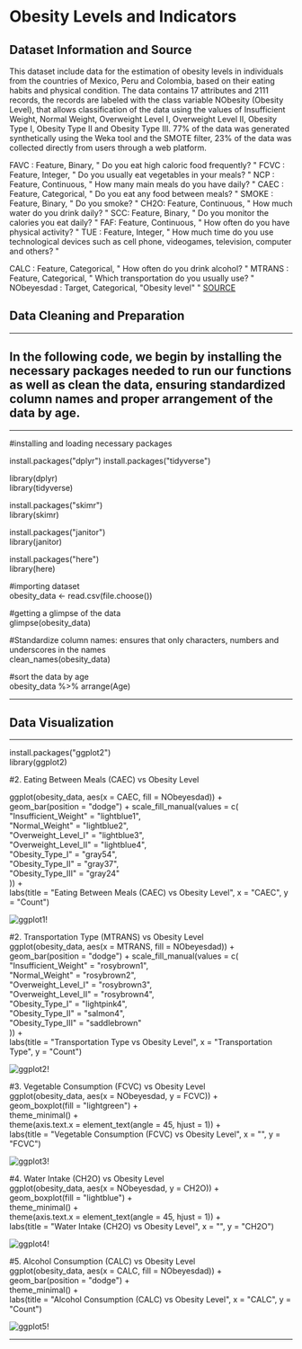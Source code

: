 # Obesity Levels and Indicators 

## Dataset Information and Source

This dataset include data for the estimation of obesity levels in individuals from the countries of Mexico, Peru and Colombia, based on their eating habits and physical condition. The data contains 17 attributes and 2111 records, the records are labeled with the class variable NObesity (Obesity Level), that allows classification of the data using the values of Insufficient Weight, Normal Weight, Overweight Level I, Overweight Level II, Obesity Type I, Obesity Type II and Obesity Type III. 77% of the data was generated synthetically using the Weka tool and the SMOTE filter, 23% of the data was collected directly from users through a web platform.

FAVC : Feature, Binary, " Do you eat high caloric food frequently? "
FCVC : Feature, Integer, " Do you usually eat vegetables in your meals? "
NCP : Feature, Continuous, " How many main meals do you have daily? "
CAEC : Feature, Categorical, " Do you eat any food between meals? "
SMOKE : Feature, Binary, " Do you smoke? "
CH2O: Feature, Continuous, " How much water do you drink daily? "
SCC: Feature, Binary, " Do you monitor the calories you eat daily? "
FAF: Feature, Continuous, " How often do you have physical activity? "
TUE : Feature, Integer, " How much time do you use technological devices such as cell phone, videogames, television, computer and others? "

CALC : Feature, Categorical, " How often do you drink alcohol? "
MTRANS : Feature, Categorical, " Which transportation do you usually use? "
NObeyesdad : Target, Categorical, "Obesity level" " [SOURCE](https://www.kaggle.com/datasets/fatemehmehrparvar/obesity-levels)

## Data Cleaning and Preparation
---
In the following code, we begin by installing the necessary packages needed to run our functions as well as clean the data, ensuring standardized column names and proper arrangement of the data by age. 
----
---
#installing and loading necessary packages

install.packages("dplyr")
install.packages("tidyverse")

library(dplyr) </br>
library(tidyverse)

install.packages("skimr") </br>
library(skimr)

install.packages("janitor") </br>
library(janitor)

install.packages("here") </br>
library(here)

#importing dataset </br>
obesity_data <- read.csv(file.choose())

#getting a glimpse of the data </br>
glimpse(obesity_data)

#Standardize column names: ensures that only characters, numbers and underscores in the names </br>
clean_names(obesity_data)

#sort the data by age </br>
obesity_data %>% arrange(Age)

--- 
Data Visualization 
---
---
install.packages("ggplot2") </br>
library(ggplot2)

#2. Eating Between Meals (CAEC) vs Obesity Level </br>

ggplot(obesity_data, aes(x = CAEC, fill = NObeyesdad)) + </br>
  geom_bar(position = "dodge") + scale_fill_manual(values = c( </br>
    "Insufficient_Weight" = "lightblue1", </br>
    "Normal_Weight" = "lightblue2", </br>
    "Overweight_Level_I" = "lightblue3", </br>
    "Overweight_Level_II" = "lightblue4", </br>
    "Obesity_Type_I" = "gray54", </br>
    "Obesity_Type_II" = "gray37", </br>
    "Obesity_Type_III" = "gray24" </br>
  )) +  </br>
  labs(title = "Eating Between Meals (CAEC) vs Obesity Level", x = "CAEC", y = "Count") </br>

 ![ggplot1!](Rplot2.jpeg)  


#2. Transportation Type (MTRANS) vs Obesity Level </br>
ggplot(obesity_data, aes(x = MTRANS, fill = NObeyesdad)) + </br>
  geom_bar(position = "dodge") + scale_fill_manual(values = c( </br>
    "Insufficient_Weight" = "rosybrown1", </br>
    "Normal_Weight" = "rosybrown2", </br>
    "Overweight_Level_I" = "rosybrown3", </br>
    "Overweight_Level_II" = "rosybrown4", </br>
    "Obesity_Type_I" = "lightpink4", </br>
    "Obesity_Type_II" = "salmon4", </br>
    "Obesity_Type_III" = "saddlebrown" </br>
  )) + </br>
  labs(title = "Transportation Type vs Obesity Level", x = "Transportation Type", y = "Count") </br>
  
  ![ggplot2!](Rplot1.jpeg)  

#3. Vegetable Consumption (FCVC) vs Obesity Level </br>
ggplot(obesity_data, aes(x = NObeyesdad, y = FCVC)) + </br>
  geom_boxplot(fill = "lightgreen") + </br>
  theme_minimal() + </br>
  theme(axis.text.x = element_text(angle = 45, hjust = 1)) + </br>
  labs(title = "Vegetable Consumption (FCVC) vs Obesity Level", x = "", y = "FCVC") </br>

  ![ggplot3!](Rplot3.jpeg)  

#4. Water Intake (CH2O) vs Obesity Level </br>
ggplot(obesity_data, aes(x = NObeyesdad, y = CH2O)) + </br>
  geom_boxplot(fill = "lightblue") + </br>
  theme_minimal() + </br>
  theme(axis.text.x = element_text(angle = 45, hjust = 1)) + </br>
  labs(title = "Water Intake (CH2O) vs Obesity Level", x = "", y = "CH2O") </br>

  ![ggplot4!](Rplot4.jpeg)  

#5. Alcohol Consumption (CALC) vs Obesity Level </br>
ggplot(obesity_data, aes(x = CALC, fill = NObeyesdad)) + </br>
  geom_bar(position = "dodge") + </br>
  theme_minimal() + </br>
  labs(title = "Alcohol Consumption (CALC) vs Obesity Level", x = "CALC", y = "Count") </br>

  ![ggplot5!](Rplot5.jpeg)  
  
---

